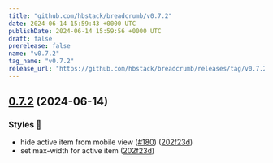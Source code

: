 ```yaml
---
title: "github.com/hbstack/breadcrumb/v0.7.2"
date: 2024-06-14 15:59:43 +0000 UTC
publishDate: 2024-06-14 15:59:56 +0000 UTC
draft: false
prerelease: false
name: "v0.7.2"
tag_name: "v0.7.2"
release_url: "https://github.com/hbstack/breadcrumb/releases/tag/v0.7.2"
---
```


## [0.7.2](https://github.com/hbstack/breadcrumb/compare/v0.7.1...v0.7.2) (2024-06-14)


### Styles 🎨

* hide active item from mobile view ([#180](https://github.com/hbstack/breadcrumb/issues/180)) ([202f23d](https://github.com/hbstack/breadcrumb/commit/202f23d1a5e8a79af5873f64bcebe7fceb4b6b11))
* set max-width for active item ([202f23d](https://github.com/hbstack/breadcrumb/commit/202f23d1a5e8a79af5873f64bcebe7fceb4b6b11))
